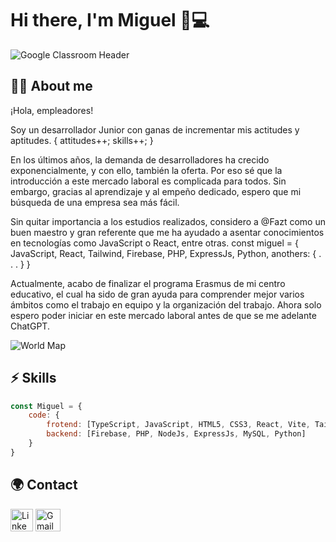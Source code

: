 # Hi there, I'm Miguel 👋💻

![Google Classroom Header](https://github.com/MiguelMR86/MiguelMR86/assets/90867675/ef1eddae-f7a0-449e-b319-d57aa1a11e8a)

## 🧑‍💻 About me

¡Hola, empleadores!

Soy un desarrollador Junior con ganas de incrementar mis actitudes y aptitudes. 
{ attitudes++; skills++; }

En los últimos años, la demanda de desarrolladores ha crecido exponencialmente, y con ello, también la oferta. Por eso sé que la introducción a este mercado laboral es complicada para todos. Sin embargo, gracias al aprendizaje y al empeño dedicado, espero que mi búsqueda de una empresa sea más fácil.

Sin quitar importancia a los estudios realizados, considero a @Fazt como un buen maestro y gran referente que me ha ayudado a asentar conocimientos en tecnologías como JavaScript o React, entre otras.
const miguel = { JavaScript, React, Tailwind, Firebase, PHP, ExpressJs, Python, anothers: { . . . } }

Actualmente, acabo de finalizar el programa Erasmus de mi centro educativo, el cual ha sido de gran ayuda para comprender mejor varios ámbitos como el trabajo en equipo y la organización del trabajo. Ahora solo espero poder iniciar en este mercado laboral antes de que se me adelante ChatGPT.

![World Map](https://github.com/MiguelMR86/MiguelMR86/assets/90867675/873a2f8b-064f-456b-8924-7a134038965a)

## ⚡ Skills

```js
const Miguel = {
    code: {
        frotend: [TypeScript, JavaScript, HTML5, CSS3, React, Vite, Tailwind, Material-Tailwind, Bootstrap],
        backend: [Firebase, PHP, NodeJs, ExpressJs, MySQL, Python]
    }
}
```

## 🌍 Contact
<a href="linkedin.com/in/miguel-ángel-medina-ramírez-72a9a6262" rel="nofollow"><img src="https://play-lh.googleusercontent.com/kMofEFLjobZy_bCuaiDogzBcUT-dz3BBbOrIEjJ-hqOabjK8ieuevGe6wlTD15QzOqw" width="36" height="36" alt="Linkedin" style="max-width: 100%;"></a>
<a href="https://www.google.com/intl/es/gmail/about/" rel="nofollow"><img src="https://upload.wikimedia.org/wikipedia/commons/thumb/7/7e/Gmail_icon_%282020%29.svg/800px-Gmail_icon_%282020%29.svg.png" width="40" height="36" alt="Gmail" style="max-width: 100%;"></a>
<!--
**MiguelMR86/MiguelMR86** is a ✨ _special_ ✨ repository because its `README.md` (this file) appears on your GitHub profile.

Here are some ideas to get you started:

- 🔭 I’m currently working on ...
- 🌱 I’m currently learning ...
- 👯 I’m looking to collaborate on ...
- 🤔 I’m looking for help with ...
- 💬 Ask me about ...
- 📫 How to reach me: ...
- 😄 Pronouns: ...
- ⚡ Fun fact: ...
-->
